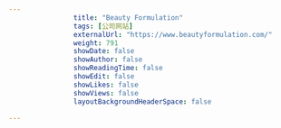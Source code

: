 ```yaml
---
                title: "Beauty Formulation"
                tags: [公司网站]
                externalUrl: "https://www.beautyformulation.com/"
                weight: 791
                showDate: false
                showAuthor: false
                showReadingTime: false
                showEdit: false
                showLikes: false
                showViews: false
                layoutBackgroundHeaderSpace: false
                
---
```


